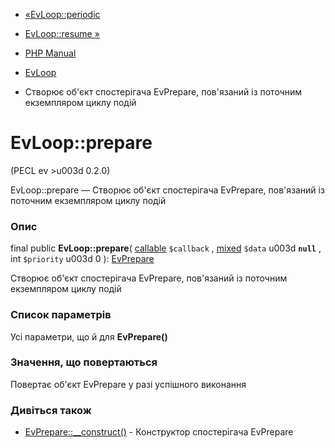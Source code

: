 - [«EvLoop::periodic](evloop.periodic.md)
- [EvLoop::resume »](evloop.resume.md)

- [PHP Manual](index.md)
- [EvLoop](class.evloop.md)
- Створює об'єкт спостерігача EvPrepare, пов'язаний із поточним
екземпляром циклу подій

# EvLoop::prepare

(PECL ev \>u003d 0.2.0)

EvLoop::prepare — Створює об'єкт спостерігача EvPrepare, пов'язаний із
поточним екземпляром циклу подій

### Опис

final public **EvLoop::prepare**(
[callable](language.types.callable.md) `$callback` ,
[mixed](language.types.declarations.md#language.types.declarations.mixed)
`$data` u003d **`null`** , int `$priority` u003d 0 ):
[EvPrepare](class.evprepare.md)

Створює об'єкт спостерігача EvPrepare, пов'язаний із поточним екземпляром
циклу подій

### Список параметрів

Усі параметри, що й для **EvPrepare()**

### Значення, що повертаються

Повертає об'єкт EvPrepare у разі успішного виконання

### Дивіться також

- [EvPrepare::\_\_construct()](evprepare.construct.md) - Конструктор
спостерігача EvPrepare
